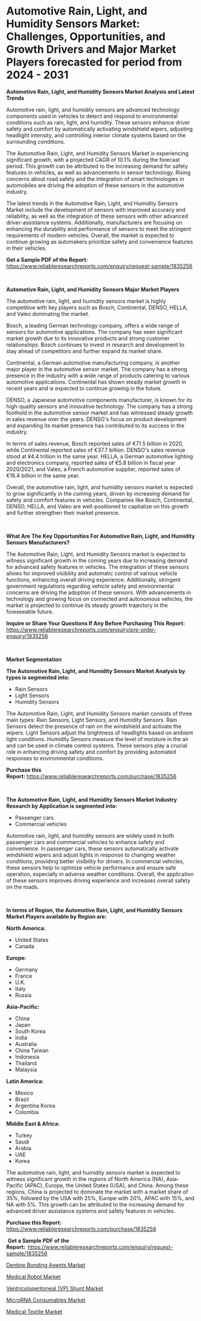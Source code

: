 <p><h1>Automotive Rain, Light, and Humidity Sensors Market: Challenges, Opportunities, and Growth Drivers and Major Market Players forecasted for period from 2024 - 2031</h1></p><p><strong>Automotive Rain, Light, and Humidity Sensors Market Analysis and Latest Trends</strong></p>
<p><p>Automotive rain, light, and humidity sensors are advanced technology components used in vehicles to detect and respond to environmental conditions such as rain, light, and humidity. These sensors enhance driver safety and comfort by automatically activating windshield wipers, adjusting headlight intensity, and controlling interior climate systems based on the surrounding conditions.</p><p>The Automotive Rain, Light, and Humidity Sensors Market is experiencing significant growth, with a projected CAGR of 10.1% during the forecast period. This growth can be attributed to the increasing demand for safety features in vehicles, as well as advancements in sensor technology. Rising concerns about road safety and the integration of smart technologies in automobiles are driving the adoption of these sensors in the automotive industry.</p><p>The latest trends in the Automotive Rain, Light, and Humidity Sensors Market include the development of sensors with improved accuracy and reliability, as well as the integration of these sensors with other advanced driver-assistance systems. Additionally, manufacturers are focusing on enhancing the durability and performance of sensors to meet the stringent requirements of modern vehicles. Overall, the market is expected to continue growing as automakers prioritize safety and convenience features in their vehicles.</p></p>
<p><strong>Get a Sample PDF of the Report:&nbsp;</strong> <a href="https://www.reliableresearchreports.com/enquiry/request-sample/1835256">https://www.reliableresearchreports.com/enquiry/request-sample/1835256</a></p>
<p>&nbsp;</p>
<p><strong>Automotive Rain, Light, and Humidity Sensors Major Market Players</strong></p>
<p><p>The automotive rain, light, and humidity sensors market is highly competitive with key players such as Bosch, Continental, DENSO, HELLA, and Valeo dominating the market. </p><p>Bosch, a leading German technology company, offers a wide range of sensors for automotive applications. The company has seen significant market growth due to its innovative products and strong customer relationships. Bosch continues to invest in research and development to stay ahead of competitors and further expand its market share.</p><p>Continental, a German automotive manufacturing company, is another major player in the automotive sensor market. The company has a strong presence in the industry with a wide range of products catering to various automotive applications. Continental has shown steady market growth in recent years and is expected to continue growing in the future.</p><p>DENSO, a Japanese automotive components manufacturer, is known for its high-quality sensors and innovative technology. The company has a strong foothold in the automotive sensor market and has witnessed steady growth in sales revenue over the years. DENSO's focus on product development and expanding its market presence has contributed to its success in the industry.</p><p>In terms of sales revenue, Bosch reported sales of €71.5 billion in 2020, while Continental reported sales of €37.7 billion. DENSO's sales revenue stood at ¥4.4 trillion in the same year. HELLA, a German automotive lighting and electronics company, reported sales of €5.8 billion in fiscal year 2020/2021, and Valeo, a French automotive supplier, reported sales of €16.4 billion in the same year.</p><p>Overall, the automotive rain, light, and humidity sensors market is expected to grow significantly in the coming years, driven by increasing demand for safety and comfort features in vehicles. Companies like Bosch, Continental, DENSO, HELLA, and Valeo are well-positioned to capitalize on this growth and further strengthen their market presence.</p></p>
<p>&nbsp;</p>
<p><strong>What Are The Key Opportunities For Automotive Rain, Light, and Humidity Sensors Manufacturers?</strong></p>
<p><p>The Automotive Rain, Light, and Humidity Sensors market is expected to witness significant growth in the coming years due to increasing demand for advanced safety features in vehicles. The integration of these sensors allows for improved visibility and automatic control of various vehicle functions, enhancing overall driving experience. Additionally, stringent government regulations regarding vehicle safety and environmental concerns are driving the adoption of these sensors. With advancements in technology and growing focus on connected and autonomous vehicles, the market is projected to continue its steady growth trajectory in the foreseeable future.</p></p>
<p><strong>Inquire or Share Your Questions If Any Before Purchasing This Report:</strong> <a href="https://www.reliableresearchreports.com/enquiry/pre-order-enquiry/1835256">https://www.reliableresearchreports.com/enquiry/pre-order-enquiry/1835256</a></p>
<p>&nbsp;</p>
<p><strong>Market Segmentation</strong></p>
<p><strong>The Automotive Rain, Light, and Humidity Sensors Market Analysis by types is segmented into:</strong></p>
<p><ul><li>Rain Sensors</li><li>Light Sensors</li><li>Humidity Sensors</li></ul></p>
<p><p>The Automotive Rain, Light, and Humidity Sensors market consists of three main types: Rain Sensors, Light Sensors, and Humidity Sensors. Rain Sensors detect the presence of rain on the windshield and activate the wipers. Light Sensors adjust the brightness of headlights based on ambient light conditions. Humidity Sensors measure the level of moisture in the air and can be used in climate control systems. These sensors play a crucial role in enhancing driving safety and comfort by providing automated responses to environmental conditions.</p></p>
<p><strong>Purchase this Report:&nbsp;</strong><a href="https://www.reliableresearchreports.com/purchase/1835256">https://www.reliableresearchreports.com/purchase/1835256</a></p>
<p>&nbsp;</p>
<p><strong>The Automotive Rain, Light, and Humidity Sensors Market Industry Research by Application is segmented into:</strong></p>
<p><ul><li>Passenger cars</li><li>Commercial vehicles</li></ul></p>
<p><p>Automotive rain, light, and humidity sensors are widely used in both passenger cars and commercial vehicles to enhance safety and convenience. In passenger cars, these sensors automatically activate windshield wipers and adjust lights in response to changing weather conditions, providing better visibility for drivers. In commercial vehicles, these sensors help to optimize vehicle performance and ensure safe operation, especially in adverse weather conditions. Overall, the application of these sensors improves driving experience and increases overall safety on the roads.</p></p>
<p>&nbsp;</p>
<p><strong>In terms of Region, the Automotive Rain, Light, and Humidity Sensors Market Players available by Region are:</strong></p>
<p>
    <p> <strong> North America: </strong>
        <ul>
            <li>United States</li>
            <li>Canada</li>
        </ul>
        </p> 
    <p> <strong> Europe: </strong>
        <ul>
            <li>Germany</li>
            <li>France</li>
            <li>U.K.</li>
            <li>Italy</li>
            <li>Russia</li>
        </ul>
        </p> 
    <p> <strong> Asia-Pacific: </strong>
        <ul>
            <li>China</li>
            <li>Japan</li>
            <li>South Korea</li>
            <li>India</li>
            <li>Australia</li>
            <li>China Taiwan</li>
            <li>Indonesia</li>
            <li>Thailand</li>
            <li>Malaysia</li>
        </ul>
        </p> 
    <p> <strong> Latin America: </strong>
        <ul>
            <li>Mexico</li>
            <li>Brazil</li>
            <li>Argentina Korea</li>
            <li>Colombia</li>
        </ul>
        </p> 
    <p> <strong> Middle East & Africa: </strong>
        <ul>
            <li>Turkey</li>
            <li>Saudi</li>
            <li>Arabia</li>
            <li>UAE</li>
            <li>Korea</li>
        </ul>
    </p>
    </p>
<p><p>The automotive rain, light, and humidity sensors market is expected to witness significant growth in the regions of North America (NA), Asia-Pacific (APAC), Europe, the United States (USA), and China. Among these regions, China is projected to dominate the market with a market share of 35%, followed by the USA with 25%, Europe with 20%, APAC with 15%, and NA with 5%. This growth can be attributed to the increasing demand for advanced driver assistance systems and safety features in vehicles.</p></p>
<p><strong>Purchase this Report: </strong><a href="https://www.reliableresearchreports.com/purchase/1835256">https://www.reliableresearchreports.com/purchase/1835256</a></p>
<p>&nbsp;<strong>Get a Sample PDF of the Report:&nbsp;&nbsp;</strong><a href="https://www.reliableresearchreports.com/enquiry/request-sample/1835256">https://www.reliableresearchreports.com/enquiry/request-sample/1835256</a></p>
<p><strong></strong></p>
<p><p><a href="https://issuu.com/reportprime-2/docs/dentine-bonding-agents-market-size-2030.pptx">Dentine Bonding Agents Market</a></p><p><a href="https://medium.com/@katlynbauch/medical-robot-market-share-evolution-and-market-growth-trends-2024-2031-849482133a1e">Medical Robot Market</a></p><p><a href="https://issuu.com/reportprime-2/docs/ventriculoperitoneal-vp-shunt-market-size-2030.ppt">Ventriculoperitoneal (VP) Shunt Market</a></p><p><a href="https://github.com/ashepherd82/Market-Research-Report-List-3/blob/main/microrna-consumables-market.md">MicroRNA Consumables Market</a></p><p><a href="https://medium.com/@katlynbauch/medical-textile-market-analysis-and-sze-forecasted-for-period-from-2024-to-2031-433f0fc09f87">Medical Textile Market</a></p></p>